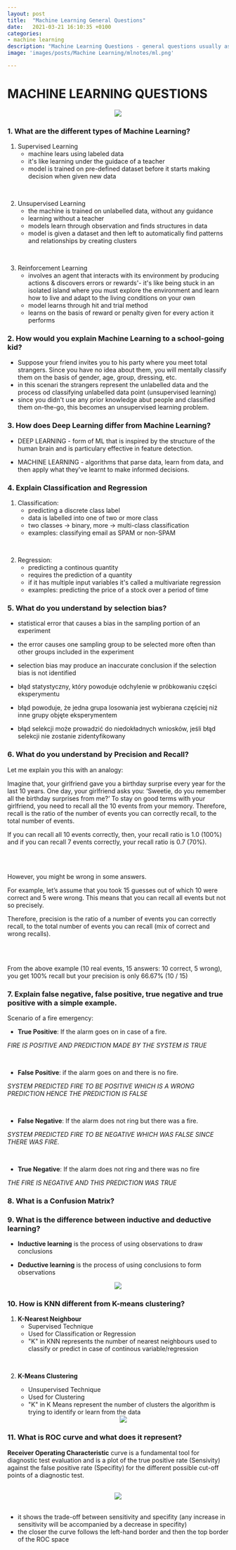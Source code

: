 ```yaml
---
layout: post
title:  "Machine Learning General Questions"
date:   2021-03-21 16:10:35 +0100
categories: 
- machine learning
description: "Machine Learning Questions - general questions usually asked on interviews."
image: 'images/posts/Machine Learning/mlnotes/ml.png'

---
```


# MACHINE LEARNING QUESTIONS

<center>
<img src="/images/posts/Machine Learning/mlnotes/ml.png" style="max-width: 500px">
</center>

### 1. What are the different types of Machine Learning?
1. Supervised Learning
    - machine lears using labeled data
    - it's like learning under the guidace of a teacher
    - model is trained on pre-defined dataset before it starts making decision when given new data

<br>

2. Unsupervised Learning
    - the machine is trained on unlabelled data, without any guidance
    - learning without a teacher
    - models learn through observation and finds structures in data
    - model is given a dataset and then left to automatically find patterns and relationships by creating clusters

<br>

3. Reinforcement Learning
    - involves an agent that interacts with its environment by producing actions & discovers errors or rewards'- it's like being stuck in an isolated island where you must explore the environment and learn how to live and adapt to the living conditions on your own
    - model learns through hit and trial method
    - learns on the basis of reward or penalty given for every action it performs

### 2. How would you explain Machine Learning to a school-going kid?
- Suppose your friend invites you to his party where you meet total strangers.
Since you have no idea about them, you will mentally classify them on the basis of gender, age, group, dressing, etc.
- in this scenari the strangers represent the unlabelled data and the process od classifying unlabelled data point (unsupervised learning)
- since you didn't use any prior knowledge abut people and classified them on-the-go, this becomes an unsupervised learning problem.

### 3.  How does Deep Learning differ from Machine Learning?
- DEEP LEARNING - form of ML that is inspired by the structure of the human brain and is particulary effective in feature detection.

- MACHINE LEARNING - algorithms that parse data, learn from data, and then apply what they've learnt to make informed decisions.

### 4. Explain Classification and Regression
1. Classification:
    - predicting a discrete class label
    - data is labelled into one of two or more class
    - two classes -> binary, more -> multi-class classification
    - examples: classifying email as SPAM or non-SPAM

<br>

2. Regression:
    - predicting a continous quantity
    - requires the prediction of a quantity
    - if it has multiple input variables it's called a multivariate regression
    - examples: predicting the price of a stock over a period of time

### 5. What do you understand by selection bias?
- statistical error that causes a bias in the sampling portion of an experiment
- the error causes one sampling group to be selected more often than other groups included in the experiment
- selection bias may produce an inaccurate conclusion if the selection bias is not identified

- błąd statystyczny, który powoduje odchylenie w próbkowaniu części eksperymentu
- błąd powoduje, że jedna grupa losowania jest wybierana częściej niż inne grupy objęte eksperymentem
- błąd selekcji może prowadzić do niedokładnych wniosków, jeśli błąd selekcji nie zostanie zidentyfikowany

### 6. What do you understand by Precision and Recall?
Let me explain you this with an analogy:

Imagine that, your girlfriend gave you a birthday surprise every year for the last 10 years. One day, your girlfriend asks you: ‘Sweetie, do you remember all the birthday surprises from me?’
To stay on good terms with your girlfriend, you need to recall all the 10 events from your memory. Therefore, recall is the ratio of the number of events you can correctly recall, to the total number of events.

If you can recall all 10 events correctly, then, your recall ratio is 1.0 (100%) and if you can recall 7 events correctly, your recall ratio is 0.7 (70%).

<br><br>

However, you might be wrong in some answers.


For example, let’s assume that you took 15 guesses out of which 10 were correct and 5 were wrong. This means that you can recall all events but not so precisely.

Therefore, precision is the ratio of a number of events you can correctly recall, to the total number of events you can recall (mix of correct and wrong recalls).

<br><br>

From the above example (10 real events, 15 answers: 10 correct, 5 wrong), you get 100% recall but your precision is only 66.67% (10 / 15)

### 7. Explain false negative, false positive, true negative and true positive with a simple example.
Scenario of a fire emergency:

- **True Positive**: If the alarm goes on in case of a fire.

*FIRE IS POSITIVE AND PREDICTION MADE BY THE SYSTEM IS TRUE*

<br>

- **False Positive**: if the alarm goes on and there is no fire.

*SYSTEM PREDICTED FIRE TO BE POSITIVE WHICH IS A WRONG PREDICTION HENCE THE PREDICTION IS FALSE*

<br>

- **False Negative**: If the alarm does not ring but there was a fire.

*SYSTEM PREDICTED FIRE TO BE NEGATIVE WHICH WAS FALSE SINCE THERE WAS FIRE.*

<br>

- **True Negative**: If the alarm does not ring and there was no fire

*THE FIRE IS NEGATIVE AND THIS PREDICTION WAS TRUE*

### 8. What is a Confusion Matrix?


### 9. What is the difference between inductive and deductive learning?

- **Inductive learning** is the process of using observations to draw conclusions

- **Deductive learning** is the process of using conclusions to form observations

<center>
<img src="/images/posts/Machine Learning/mlnotes/1.PNG">
</center>

### 10. How is KNN different from K-means clustering?
1. **K-Nearest Neighbour**
    - Supervised Technique
    - Used for Classification or Regression
    - "K" in KNN represents the number of nearest neighbours used to classify or predict in case of continous variable/regression
    
<br>

2. **K-Means Clustering**
    - Unsupervised Technique
    - Used for Clustering
    - "K" in K Means represent the number of clusters the algorithm is trying to identify or learn from the data
    
	<center>
	<img src="/images/posts/Machine Learning/mlnotes/2.PNG">
	</center>

### 11. What is ROC curve and what does it represent?
**Receiver Operating Characteristic** curve is a fundamental tool for diagnostic test evaluation and is a plot of the true positive rate (Sensivity) against the false positive rate (Specifity) for the different possible cut-off points of a diagnostic test.

<br>

<center>
<img src="/images/posts/Machine Learning/mlnotes/3.PNG">
</center>

<br>

- it shows the trade-off between sensitivity and specifity (any increase in sensitivity will be accompanied by a decrease in specifity)
- the closer the curve follows the left-hand border and then the top border of the ROC space
